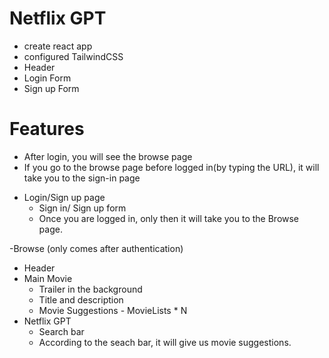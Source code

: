 # Netflix GPT
- create react app
- configured TailwindCSS
- Header
- Login Form
- Sign up Form

# Features
* After login, you will see the browse page
* If you go to the browse page before logged in(by typing the URL), it will take you to the sign-in page
- Login/Sign up page
    - Sign in/ Sign up form
    - Once you are logged in, only then it will take you to the Browse page.

-Browse (only comes after authentication)
   - Header
   - Main Movie
        - Trailer in the background
        - Title and description
        - Movie Suggestions
               - MovieLists * N
   - Netflix GPT      
        - Search bar
        - According to the seach bar, it will give us movie suggestions.